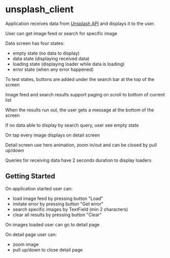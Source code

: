 # unsplash_client

Application receives data from [Unsplash API](https://unsplash.com/) and displays it to the user.

User can get image feed or search for specific image

Data screen has four states:
- empty state (no data to display)
- data state (displaying received data)
- loading state (displaying loader while data is loading)
- error state (when any error happened)


To test states, buttons are added under the search bar at the top of the screen

Image feed and search results support paging on scroll to bottom of current list

When the results run out, the user gets a message at the bottom of the screen

If no data able to display by search query, user see empty state

On tap every image displays on detail screen

Detail screen use hero animation, zoom in/out and can be closed by pull up/down

Queries for receiving data have 2 seconds duration to display loaders

## Getting Started

On application started user can:
- load image feed by pressing button "Load"
- imitate error by pressing button "Get error"
- search specific images by TextField (min 2 characters)
- clear all results by pressing button "Clear"

On images loaded user can go to detail page 

On detail page user can:
- zoom image
- pull up/down to close detail page
